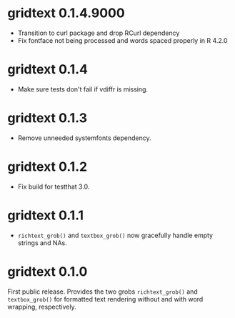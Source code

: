 # gridtext 0.1.4.9000

- Transition to curl package and drop RCurl dependency
- Fix fontface not being processed and words spaced properly in R 4.2.0

# gridtext 0.1.4

- Make sure tests don't fail if vdiffr is missing.

# gridtext 0.1.3

- Remove unneeded systemfonts dependency.

# gridtext 0.1.2

- Fix build for testthat 3.0.

# gridtext 0.1.1

- `richtext_grob()` and `textbox_grob()` now gracefully handle empty strings
  and NAs.

# gridtext 0.1.0

First public release. Provides the two grobs `richtext_grob()` and `textbox_grob()` for formatted text rendering without and with word wrapping, respectively.
